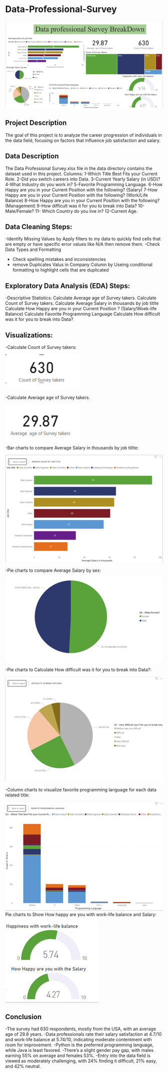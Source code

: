 # Data-Professional-Survey

![](Data_Professional_Survey.png)


## Project Description

The goal of this project is to analyze the career progression of individuals in the data field, focusing on factors that influence job satisfaction and salary.

## Data Description
The Data Professional Survey.xlsx file in the data directory contains the dataset used in this
project.
Columns:
1-Which Title Best Fits your Current Role.
2-Did you switch careers into Data.
3-Current Yearly Salary (in USD)?
4-What Industry do you work in?
5-Favorite Programming Language.
6-How Happy are you in your Current Position with the following? (Salary)
7-How Happy are you in your Current Position with the following? (Work/Life Balance)
8-How Happy are you in your Current Position with the following? (Management)
9-How difficult was it for you to break into Data?
10-Male/Female?
11- Which Country do you live in?
12-Current Age.
## Data Cleaning Steps:
-Identify Missing Values by Apply filters to my data to quickly find cells that are empty or have specific error values like N/A then remove them.
-Check Data Types and Formatting
- Check spelliing mistakes and inconsistencies
- remove Duplicates Valus in Company Column by Useing conditional formatting to highlight cells that are duplicated
## Exploratory Data Analysis (EDA) Steps:
-Descriptive Statistics:
Calculate Average  age of Survey takers.
Calculate Count of Survey takers.
Calculate Average Salary in thousands by job titlte
Calculate How Happy are you in your Current Position ? (Salary/Woek-life Balance)
Calculate Favorite Programming Language
Calculate How difficult was it for you to break into Data?

## Visualizations:
-Calculate Count of Survey takers: 


![](Count_of_survey_takers.png) 

-Calculate Average  age of Survey takers.


![](Average_age_of_survey_takers.png) 

-Bar charts to compare Average Salary in thousands by job titlte:


![](Average_salary_by_job_title.png)                   

-Pie charts to compare Average Salary by sex:

![](Average_salary_by_sex.png)

-Pie charts to Calculate How difficult was it for you to break into Data?:

![](Difficulty_to_break_into_data.png)


-Column charts to visualize favorite programming language for each data related title:


![](Fav_programming_lang.png) 
Pie charts to Show How happy are you with work-life balance and Salary:

![](happiness_with_salary_and_life_balance.png)


## Conclusion

-The survey had 630 respondents, mostly from the USA, with an average age of 29.8 years.
-Data professionals rate their salary satisfaction at 4.7/10 and work-life balance at 5.74/10, indicating moderate contentment with room for improvement.
-Python is the preferred programming language, while Java is least favored.
-There’s a slight gender pay gap, with males earning 55% on average and females 53%.
-Entry into the data field is viewed as moderately challenging, with 24% finding it difficult, 21% easy, and 42% neutral.





